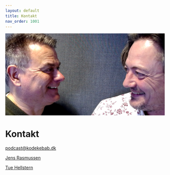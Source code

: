 ```yaml
---
layout: default
title: Kontakt
nav_order: 1001
---
```

![](../image/JT01.png)
# Kontakt

podcast@kodekebab.dk

[Jens Rasmussen](https://linkedin.com/in/fimano/)

[Tue Hellstern](https://linkedin.com/in/hellstern/)
